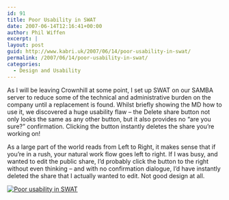 ```yaml
---
id: 91
title: Poor Usability in SWAT
date: 2007-06-14T12:16:41+00:00
author: Phil Wiffen
excerpt: |
layout: post
guid: http://www.kabri.uk/2007/06/14/poor-usability-in-swat/
permalink: /2007/06/14/poor-usability-in-swat/
categories:
  - Design and Usability
---
```

As I will be leaving Crownhill at some point, I set up SWAT on our SAMBA server to reduce some of the technical and administrative burden on the company until a replacement is found. Whilst briefly showing the MD how to use it, we discovered a huge usability flaw &#8211; the Delete share button not only looks the same as any other button, but it also provides no &#8220;are you sure?&#8221; confirmation. Clicking the button instantly deletes the share you&#8217;re working on!

As a large part of the world reads from Left to Right, it makes sense that if you&#8217;re in a rush, your natural work flow goes left to right. If I was busy, and wanted to edit the public share, I&#8217;d probably click the button to the right without even thinking &#8211; and with no confirmation dialogue, I&#8217;d have instantly deleted the share that I actually wanted to edit. Not good design at all.

[![Poor usability in SWAT](http://www.kabri.uk/wp-content/uploads/2007/06/2007-06-14_111603.thumbnail.png)](http://www.kabri.uk/wp-content/uploads/2007/06/2007-06-14_111603.png "Poor usability in SWAT")